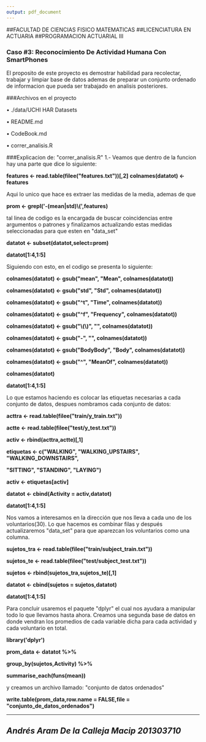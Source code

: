 ```yaml
---
output: pdf_document
---
```

##FACULTAD DE CIENCIAS FISICO MATEMATICAS
##LICENCIATURA EN ACTUARIA
##PROGRAMACION ACTUARIAL III
### Caso #3: Reconocimiento De Actividad Humana Con SmartPhones
El proposito de este proyecto es demostrar habilidad para recolectar, trabajar y limpiar base de datos ademas de preparar un conjunto ordenado de informacion que pueda ser trabajado en analisis posteriores.

###Archivos en el proyecto

$\bullet$ ./data/UCHI HAR Datasets

$\bullet$ README.md

$\bullet$ CodeBook.md

$\bullet$ correr_analisis.R

###Explicacion de: "correr_analisis.R"
1.- Veamos que dentro de la funcion hay una parte que dice lo siguiente:



**features <- read.table(filee("features.txt"))[,2]**
  **colnames(datatot) <- features**



Aqui lo unico que hace es extraer las medidas de la media, ademas de que



  **prom <- grepl('-(mean|std)\\(',features)**
  
  
  
  
 
tal linea de codigo es la encargada de buscar coincidencias entre argumentos o patrones y finalizamos actualizando estas medidas seleccionadas para que esten en "data_set"



 **datatot <- subset(datatot,select=prom)**

  **datatot[1:4,1:5]**
  
Siguiendo con esto, en el codigo se presenta lo siguiente:



**colnames(datatot) <- gsub("mean", "Mean", colnames(datatot))**
  
**colnames(datatot) <- gsub("std", "Std", colnames(datatot))**
  
**colnames(datatot) <- gsub("^t", "Time", colnames(datatot))**
 
**colnames(datatot) <- gsub("^f", "Frequency", colnames(datatot))**

**colnames(datatot) <- gsub("\\(\\)", "", colnames(datatot))**
  
**colnames(datatot) <- gsub("-", "", colnames(datatot))**
 
**colnames(datatot) <- gsub("BodyBody", "Body", colnames(datatot))**

**colnames(datatot) <- gsub("^", "MeanOf", colnames(datatot))**
  
**colnames(datatot)**

**datatot[1:4,1:5]**



Lo que estamos haciendo es colocar las etiquetas necesarias a cada conjunto de datos, despues nombramos cada conjunto de datos:



  **acttra <- read.table(filee("train/y_train.txt"))**
  
  **actte <- read.table(filee("test/y_test.txt"))**
  
  **activ <- rbind(acttra,actte)[,1]**
  
  **etiquetas <- c("WALKING", "WALKING_UPSTAIRS", "WALKING_DOWNSTAIRS",**
  
   **"SITTING", "STANDING", "LAYING")**
   
  **activ <- etiquetas[activ]**
  
  **datatot <- cbind(Activity = activ,datatot)**
  
  **datatot[1:4,1:5]**
  
  
  
Nos vamos a interesamos en la dirección que nos lleva a cada uno de los voluntarios(30). Lo que hacemos es combinar filas y después actualizaremos "data_set" para que aparezcan los voluntarios como una columna.



**sujetos_tra <- read.table(filee("train/subject_train.txt"))**

**sujetos_te <- read.table(filee("test/subject_test.txt"))**

**sujetos <- rbind(sujetos_tra,sujetos_te)[,1]**

**datatot <- cbind(sujetos = sujetos,datatot)**

**datatot[1:4,1:5]**


  
Para concluir usaremos el paquete "dplyr" el cual nos ayudara a manipular todo lo que llevamos hasta ahora. Creamos una segunda base de datos en donde vendran los promedios de cada variable dicha para cada actividad y cada voluntario en total.




**library('dplyr')**

**prom_data <- datatot %>%**

**group_by(sujetos,Activity) %>%**

**summarise_each(funs(mean))**


y creamos un archivo llamado: "conjunto de datos ordenados"

**write.table(prom_data,row.name = FALSE,file = "conjunto_de_datos_ordenados")**
 
 
---
*Andrés Aram De la Calleja Macip 201303710*
---

